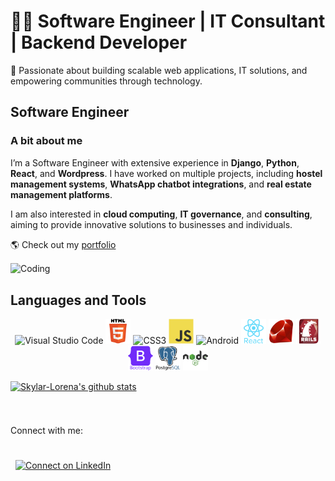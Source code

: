 # 👨‍💻 Software Engineer | IT Consultant | Backend Developer  

🚀 Passionate about building scalable web applications, IT solutions, and empowering communities through technology.  


## Software Engineer



### A bit about me

I’m a Software Engineer with extensive experience in **Django**, **Python**, **React**, and **Wordpress**. I have worked on multiple projects, including **hostel management systems**, **WhatsApp chatbot integrations**, and **real estate management platforms**.  

I am also interested in **cloud computing**, **IT governance**, and **consulting**, aiming to provide innovative solutions to businesses and individuals.  

🌎 Check out my [portfolio](https://mashon8945.github.io/)


<img align="center" alt="Coding" width="400" src="https://c.tenor.com/AlUkiGkR2j8AAAAM/new-game-ahagon-umiko-programming.gif">

## Languages and Tools

<p align="center">
    <img alt="Visual Studio Code" width="40" height="40" src="https://cdn.icon-icons.com/icons2/2107/PNG/512/file_type_vscode_icon_130084.png">
    <img alt="HTML5" width="40" height="40" src="https://raw.githubusercontent.com/devicons/devicon/master/icons/html5/html5-original-wordmark.svg">
    <img alt="CSS3" width="40" height="40" src="https://cdn4.iconfinder.com/data/icons/social-media-logos-6/512/121-css3-512.png">
    <img alt="JavaScript" width="40" height="40" src="https://raw.githubusercontent.com/devicons/devicon/master/icons/javascript/javascript-original.svg">
    <img alt="Android" width="40" height="40" src="https://imgs.search.brave.com/H_-5ZEb-mg-4rYIjtUvE3ap4gtd0YJHPgW68VPGqSIc/rs:fit:512:512:1/g:ce/aHR0cHM6Ly9jZG4uaWNvbi1pY29ucy5jb20vaWNvbnMyLzE0OTUvUE5HLzUxMi9hbmRyb2lkc3R1ZGlvXzEwMzA0My5wbmc">
    <img alt="React" width="40" height="40" src="https://raw.githubusercontent.com/devicons/devicon/master/icons/react/react-original-wordmark.svg">
    <img alt="Ruby" width="40" height="40" src="https://raw.githubusercontent.com/devicons/devicon/master/icons/ruby/ruby-original.svg">
    <img alt="Rails" width="40" height="40" src="https://raw.githubusercontent.com/devicons/devicon/master/icons/rails/rails-original-wordmark.svg">
    <img alt="Bootstrap" width="40" height="40" src="https://raw.githubusercontent.com/devicons/devicon/master/icons/bootstrap/bootstrap-plain-wordmark.svg">
    <img alt="PostgreSQL" width="40" height="40" src="https://raw.githubusercontent.com/devicons/devicon/master/icons/postgresql/postgresql-original-wordmark.svg">
    <img alt="Node.js" width="40" height="40" src="https://raw.githubusercontent.com/devicons/devicon/master/icons/nodejs/nodejs-original-wordmark.svg">
</p>

[![Skylar-Lorena's github stats](https://github-readme-stats.vercel.app/api?username=Mashon8945&count_private=true&show_icons=true&title_color=fff&icon_color=79ff97&text_color=9f9f9f&bg_color=151515)](https://github.com/Mashon8945)

<div style="padding: 25px 0;">

Connect with me:

<div style="padding: 25px 0;">
  <a href="https://www.linkedin.com/in/leonard-lemashon-283843201/" style="padding: 8px; width: 24px; height: 24px;">
    <img src="https://github.com/tbakerx/tbakerx/blob/main/assets/linkedin-green.png" alt="Connect on LinkedIn" width="24" height="24">
  </a>
</div>
